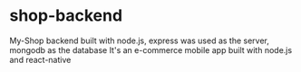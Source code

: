 # shop-backend
My-Shop backend 
built with node.js,
express was used as the server,
mongodb as the database
It's an e-commerce mobile app built with node.js and react-native 
